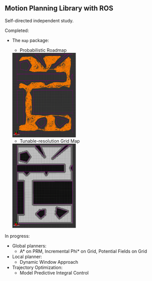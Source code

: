 ## Motion Planning Library with ROS

Self-directed independent study.

Completed:

* The `map` package:
	- Probabilistic Roadmap

	<img src="map/media/prm.png" alt="PRM" width="200"/>

	- Tunable-resolution Grid Map

	<img src="map/media/grid.png" alt="GRID" width="200"/>

In progress:

* Global planners:
	- A* on PRM, Incremental Phi* on Grid, Potential Fields on Grid
* Local planner:
	- Dynamic Window Approach
* Trajectory Optimization:
	- Model Predictive Integral Control

